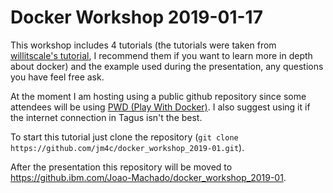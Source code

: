 # Docker Workshop 2019-01-17

This workshop includes 4 tutorials (the tutorials were taken from [willitscale's tutorial](https://github.com/willitscale/learning-docker), I recommend them if you want to learn more in depth about docker) and the example used during the presentation, any questions you have feel free ask.

At the moment I am hosting using a public github repository since some attendees will be using [PWD (Play With Docker)](https://labs.play-with-docker.com/). I also suggest using it if the internet connection in Tagus isn't the best.

To start this tutorial just clone the repository (`git clone https://github.com/jm4c/docker_workshop_2019-01.git`).

After the presentation this repository will be moved to https://github.ibm.com/Joao-Machado/docker_workshop_2019-01.